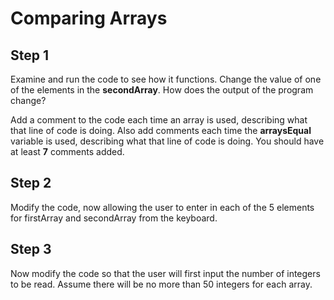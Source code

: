 # Comparing Arrays

## Step 1
Examine and run the code to see how it functions. Change the value of one of the elements in  the **secondArray**.  How does the output of the program change?

Add a comment to the code each time an array is used, describing what that line of code is doing. Also add comments each time the **arraysEqual** variable is used, describing what that line of code is doing.  You should have at least **7** comments added.

## Step 2
Modify the code, now allowing the user to enter in each of the 5 elements for firstArray and secondArray from the keyboard.

## Step 3
Now modify the code so that the user will first input the number of integers to be read. Assume there will be no more than 50 integers for each array.